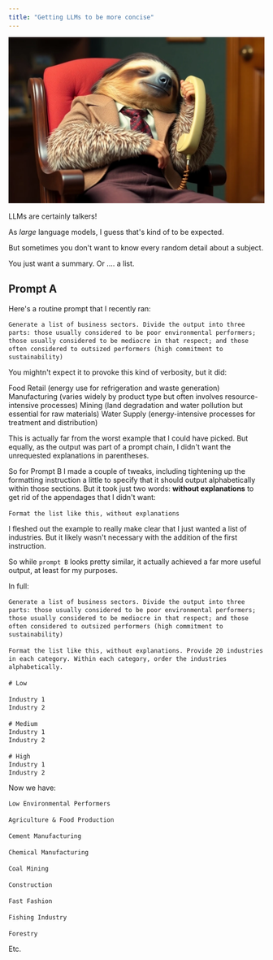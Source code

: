 ```yaml
---
title: "Getting LLMs to be more concise"
---
```


![alt text](../images/prompt-eng/sleeping-sloth.webp)

LLMs are certainly talkers!

As *large* language models, I guess that's kind of to be expected.

But sometimes you don't want to know every random detail about a subject. 

You just want a summary. Or .... a list.

## Prompt A

Here's a routine prompt that I recently ran:

```text
Generate a list of business sectors. Divide the output into three parts: those usually considered to be poor environmental performers; those usually considered to be mediocre in that respect; and those often considered to outsized performers (high commitment to sustainability)
```

You mightn't expect it to provoke this kind of verbosity, but it did:

Food Retail (energy use for refrigeration and waste generation) 
Manufacturing (varies widely by product type but often involves resource-intensive processes) 
Mining (land degradation and water pollution but essential for raw materials) 
Water Supply (energy-intensive processes for treatment and distribution)

This is actually far from the worst example that I could have picked. But equally, as the output was part of a prompt chain, I didn't want the unrequested explanations in parentheses.

So for Prompt B I made a couple of tweaks, including tightening up the formatting instruction a little to specify that it should output alphabetically within those sections. But it took just two words: **without explanations** to get rid of the appendages that I didn't want:

`Format the list like this, without explanations`

I fleshed out the example to really make clear that I just wanted a list of industries. But it likely wasn't necessary with the addition of the first instruction.

So while `prompt B` looks pretty similar, it actually achieved a far more useful output, at least for my purposes.

In full:

```text
Generate a list of business sectors. Divide the output into three parts: those usually considered to be poor environmental performers; those usually considered to be mediocre in that respect; and those often considered to outsized performers (high commitment to sustainability)

Format the list like this, without explanations. Provide 20 industries in each category. Within each category, order the industries alphabetically.

# Low

Industry 1
Industry 2

# Medium
Industry 1
Industry 2

# High
Industry 1
Industry 2
```

Now we have:

```text
Low Environmental Performers

Agriculture & Food Production

Cement Manufacturing

Chemical Manufacturing

Coal Mining

Construction

Fast Fashion

Fishing Industry

Forestry
```

Etc.